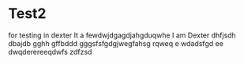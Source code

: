 # Test2
for testing in dexter
It a fewdwjdgagdjahgduqwhe
 I am Dexter
dhfjsdh
dbajdb
gghh
gffbddd
gggsfsfgdgjwegfahsg
rqweq e
wdadsfgd
ee
dwqderereeqdwfs
zdfzsd
